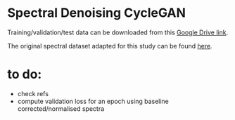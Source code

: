 # Spectral Denoising CycleGAN

Training/validation/test data can be downloaded from this [Google Drive link](https://drive.google.com/drive/folders/1d7KSXt-ZDyDc_YGKFiEZV5ckLYmrl6y8?usp=sharing).

The original spectral dataset adapted for this study can be found [here](https://github.com/conor-horgan/DeepeR). 
# to do:

- check refs
- compute validation loss for an epoch using baseline corrected/normalised spectra

